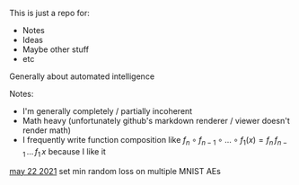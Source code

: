 This is just a repo for:
* Notes
* Ideas
* Maybe other stuff
* etc

Generally about automated intelligence

Notes:
* I'm generally completely / partially incoherent
* Math heavy (unfortunately github's markdown renderer / viewer doesn't render math)
* I frequently write function composition like $f_n \circ f_{n-1} \circ \dots \circ f_1 (x) = f_n\, f_{n-1}\, \dots\, f_1\, x$ because I like it

[may 22 2021](./may-2021/may-22-2021.md) set min random loss on multiple MNIST AEs